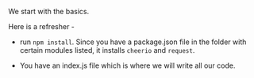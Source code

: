 We start with the basics.

Here is a refresher - 

* run `npm install`. Since you have a package.json file in the folder with certain modules listed, it installs `cheerio` and `request`.

* You have an index.js file which is where we will write all our code.